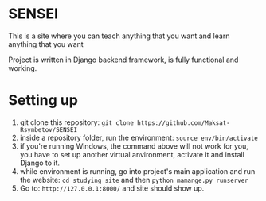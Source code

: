 # SENSEI
This is a site where you can teach anything that you want and learn anything that you want

Project is written in Django backend framework, is fully functional and working.

# Setting up
1) git clone this repository: `git clone https://github.com/Maksat-Rsymbetov/SENSEI`
2) inside a repository folder, run the environment: `source env/bin/activate`
3) if you're running Windows, the command above will not work for you, you have to set up another virtual anvironment, activate it and install Django to it.
4) while environment is running, go into project's main application and run the website: `cd studying site` and then `python mamange.py runserver`
5) Go to: `http://127.0.0.1:8000/` and site should show up.
